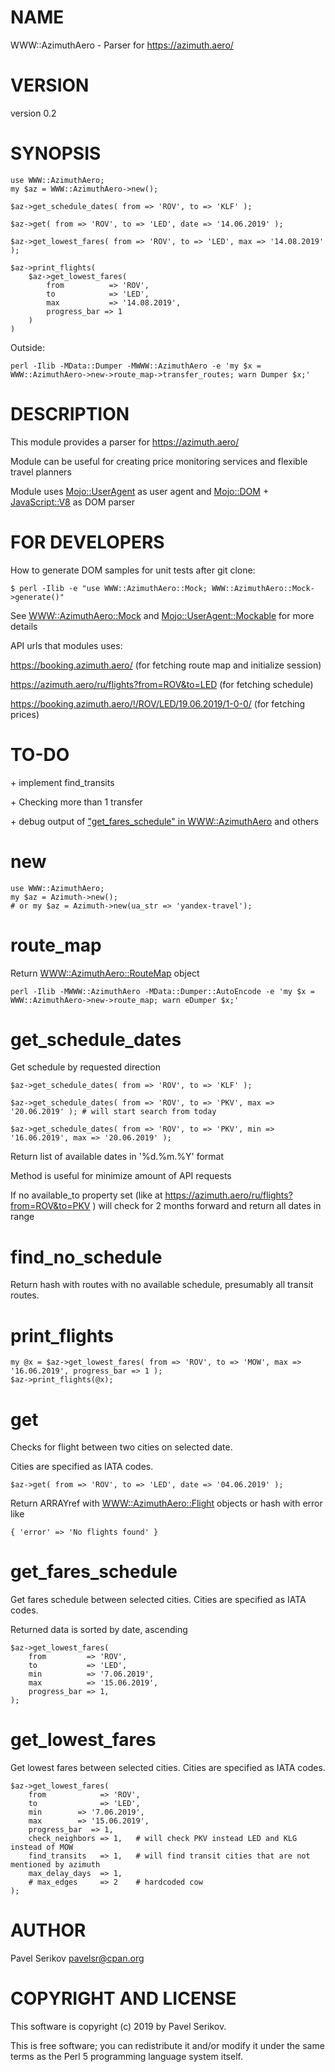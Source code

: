 # NAME

WWW::AzimuthAero - Parser for https://azimuth.aero/

# VERSION

version 0.2

# SYNOPSIS

    use WWW::AzimuthAero;
    my $az = WWW::AzimuthAero->new();
    
    $az->get_schedule_dates( from => 'ROV', to => 'KLF' );
    
    $az->get( from => 'ROV', to => 'LED', date => '14.06.2019' );
    
    $az->get_lowest_fares( from => 'ROV', to => 'LED', max => '14.08.2019' );
    
    $az->print_flights(
        $az->get_lowest_fares(
            from          => 'ROV',
            to            => 'LED',
            max           => '14.08.2019',
            progress_bar => 1
        )
    )

Outside:

    perl -Ilib -MData::Dumper -MWWW::AzimuthAero -e 'my $x = WWW::AzimuthAero->new->route_map->transfer_routes; warn Dumper $x;'

# DESCRIPTION

This module provides a parser for https://azimuth.aero/

Module can be useful for creating price monitoring services and flexible travel planners

Module uses [Mojo::UserAgent](https://metacpan.org/pod/Mojo::UserAgent) as user agent and  [Mojo::DOM](https://metacpan.org/pod/Mojo::DOM) + [JavaScript::V8](https://metacpan.org/pod/JavaScript::V8) as DOM parser

# FOR DEVELOPERS

How to generate DOM samples for unit tests after git clone: 

    $ perl -Ilib -e "use WWW::AzimuthAero::Mock; WWW::AzimuthAero::Mock->generate()"

See [WWW::AzimuthAero::Mock](https://metacpan.org/pod/WWW::AzimuthAero::Mock) and [Mojo::UserAgent::Mockable](https://metacpan.org/pod/Mojo::UserAgent::Mockable) for more details

API urls that modules uses:

https://booking.azimuth.aero/ (for fetching route map and initialize session)

https://azimuth.aero/ru/flights?from=ROV&to=LED (for fetching schedule)

https://booking.azimuth.aero/!/ROV/LED/19.06.2019/1-0-0/ (for fetching prices)

# TO-DO

\+ implement find\_transits

\+ Checking more than 1 transfer

\+ debug output of ["get\_fares\_schedule" in WWW::AzimuthAero](https://metacpan.org/pod/WWW::AzimuthAero#get_fares_schedule) and others

# new

    use WWW::AzimuthAero;
    my $az = Azimuth->new();
    # or my $az = Azimuth->new(ua_str => 'yandex-travel');

# route\_map  

Return [WWW::AzimuthAero::RouteMap](https://metacpan.org/pod/WWW::AzimuthAero::RouteMap) object

    perl -Ilib -MWWW::AzimuthAero -MData::Dumper::AutoEncode -e 'my $x = WWW::AzimuthAero->new->route_map; warn eDumper $x;'

# get\_schedule\_dates

Get schedule by requested direction

    $az->get_schedule_dates( from => 'ROV', to => 'KLF' );
    
    $az->get_schedule_dates( from => 'ROV', to => 'PKV', max => '20.06.2019' ); # will start search from today
    
    $az->get_schedule_dates( from => 'ROV', to => 'PKV', min => '16.06.2019', max => '20.06.2019' );

Return list of available dates in '%d.%m.%Y' format

Method is useful for minimize amount of API requests

If no available\_to property set (like at https://azimuth.aero/ru/flights?from=ROV&to=PKV ) 
will check for 2 months forward and return all dates in range

# find\_no\_schedule

Return hash with routes with no available schedule, presumably all transit routes.

# print\_flights

    my @x = $az->get_lowest_fares( from => 'ROV', to => 'MOW', max => '16.06.2019', progress_bar => 1 );
    $az->print_flights(@x);

# get

Checks for flight between two cities on selected date. 

Cities are specified as IATA codes.

    $az->get( from => 'ROV', to => 'LED', date => '04.06.2019' );

Return ARRAYref with [WWW::AzimuthAero::Flight](https://metacpan.org/pod/WWW::AzimuthAero::Flight) objects or hash with error like 

    { 'error' => 'No flights found' }

# get\_fares\_schedule

Get fares schedule between selected cities. Cities are specified as IATA codes.

Returned data is sorted by date, ascending

    $az->get_lowest_fares(
        from         => 'ROV',
        to           => 'LED',
        min          => '7.06.2019',
        max          => '15.06.2019',
        progress_bar => 1,
    );

# get\_lowest\_fares

Get lowest fares between selected cities. Cities are specified as IATA codes.

    $az->get_lowest_fares(
        from            => 'ROV',
        to              => 'LED',
        min        => '7.06.2019',
        max        => '15.06.2019',
        progress_bar  => 1,
        check_neighbors => 1,   # will check PKV instead LED and KLG instead of MOW
        find_transits   => 1,   # will find transit cities that are not mentioned by azimuth
        max_delay_days  => 1,   
        # max_edges     => 2    # hardcoded cow
    );

# AUTHOR

Pavel Serikov <pavelsr@cpan.org>

# COPYRIGHT AND LICENSE

This software is copyright (c) 2019 by Pavel Serikov.

This is free software; you can redistribute it and/or modify it under
the same terms as the Perl 5 programming language system itself.
